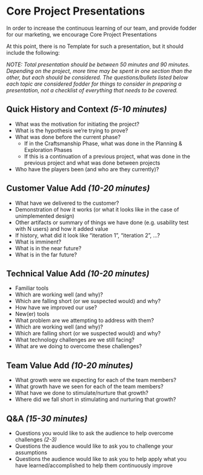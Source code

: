 Core Project Presentations
==========================

In order to increase the continuous learning of our team, and provide fodder for our marketing, we encourage Core Project Presentations

At this point, there is no Template for such a presentation, but it should include the following:

_NOTE: Total presentation should be between 50 minutes and 90 minutes.  Depending on the project, more time may be spent in one section than the other, but each should be considered.  The questions/bullets listed below each topic are considered fodder for things to consider in preparing a presentation, not a checklist of everything that needs to be covered._

## Quick History and Context _(5-10 minutes)_

* What was the motivation for initiating the project?
* What is the hypothesis we’re trying to prove?
* What was done before the current phase?
  * If in the Craftsmanship Phase, what was done in the Planning & Exploration Phases
  * If this is a continuation of a previous project, what was done in the previous project and what was done between projects
* Who have the players been (and who are they currently)?

## Customer Value Add _(10-20 minutes)_

* What have we delivered to the customer?
 * Demonstration of how it works (or what it looks like in the case of unimplemented design)
 * Other artifacts or summary of things we have done (e.g. usability test with N users) and how it added value
 * If history, what did it look like “iteration 1”, “iteration 2”, …?
* What is imminent?
* What is in the near future?
* What is in the far future?

## Technical Value Add _(10-20 minutes)_

* Familiar tools
 * Which are working well (and why)?
 * Which are falling short (or we suspected would) and why?
 * How have we improved our use?
* New(er) tools
 * What problem are we attempting to address with them?
 * Which are working well (and why)?
 * Which are falling short (or we suspected would) and why?
* What technology challenges are we still facing?
* What are we doing to overcome these challenges?

## Team Value Add _(10-20 minutes)_

* What growth were we expecting for each of the team members?
* What growth have we seen for each of the team members?
* What have we done to stimulate/nurture that growth?
* Where did we fall short in stimulating and nurturing that growth?

## Q&A _(15-30 minutes)_

* Questions you would like to ask the audience to help overcome challenges _(2-3)_
* Questions the audience would like to ask you to challenge your assumptions
* Questions the audience would like to ask you to help apply what you have learned/accomplished to help them continuously improve
